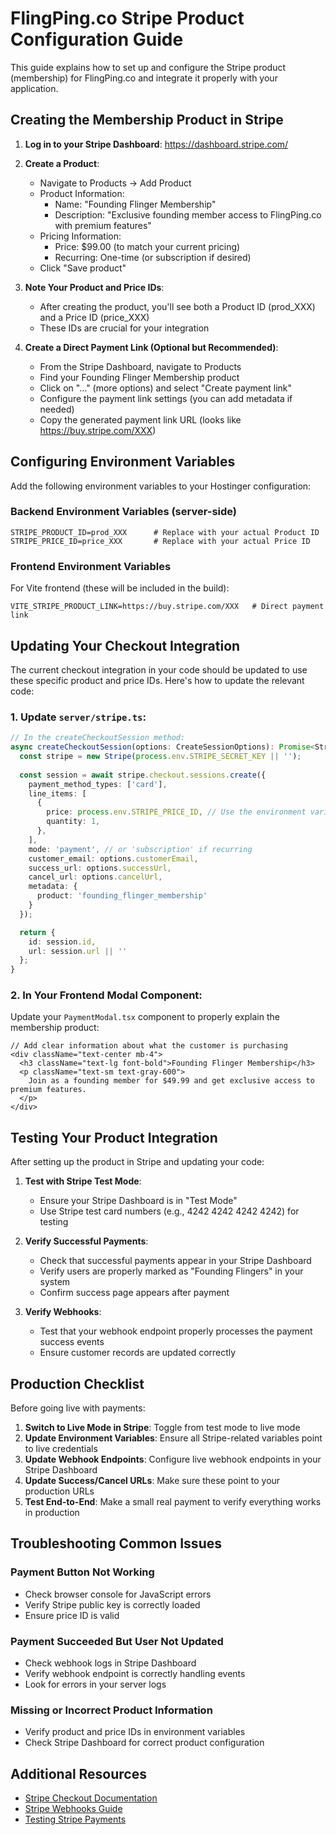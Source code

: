 # FlingPing.co Stripe Product Configuration Guide

This guide explains how to set up and configure the Stripe product (membership) for FlingPing.co and integrate it properly with your application.

## Creating the Membership Product in Stripe

1. **Log in to your Stripe Dashboard**: https://dashboard.stripe.com/

2. **Create a Product**:
   - Navigate to Products → Add Product
   - Product Information:
     - Name: "Founding Flinger Membership"
     - Description: "Exclusive founding member access to FlingPing.co with premium features"
   - Pricing Information:
     - Price: $99.00 (to match your current pricing)
     - Recurring: One-time (or subscription if desired)
   - Click "Save product"

3. **Note Your Product and Price IDs**:
   - After creating the product, you'll see both a Product ID (prod_XXX) and a Price ID (price_XXX)
   - These IDs are crucial for your integration

4. **Create a Direct Payment Link (Optional but Recommended)**:
   - From the Stripe Dashboard, navigate to Products
   - Find your Founding Flinger Membership product
   - Click on "..." (more options) and select "Create payment link"
   - Configure the payment link settings (you can add metadata if needed)
   - Copy the generated payment link URL (looks like https://buy.stripe.com/XXX)

## Configuring Environment Variables

Add the following environment variables to your Hostinger configuration:

### Backend Environment Variables (server-side)
```
STRIPE_PRODUCT_ID=prod_XXX      # Replace with your actual Product ID
STRIPE_PRICE_ID=price_XXX       # Replace with your actual Price ID
```

### Frontend Environment Variables
For Vite frontend (these will be included in the build):
```
VITE_STRIPE_PRODUCT_LINK=https://buy.stripe.com/XXX   # Direct payment link
```

## Updating Your Checkout Integration

The current checkout integration in your code should be updated to use these specific product and price IDs. Here's how to update the relevant code:

### 1. Update `server/stripe.ts`:

```typescript
// In the createCheckoutSession method:
async createCheckoutSession(options: CreateSessionOptions): Promise<StripeSession> {
  const stripe = new Stripe(process.env.STRIPE_SECRET_KEY || '');
  
  const session = await stripe.checkout.sessions.create({
    payment_method_types: ['card'],
    line_items: [
      {
        price: process.env.STRIPE_PRICE_ID, // Use the environment variable
        quantity: 1,
      },
    ],
    mode: 'payment', // or 'subscription' if recurring
    customer_email: options.customerEmail,
    success_url: options.successUrl,
    cancel_url: options.cancelUrl,
    metadata: {
      product: 'founding_flinger_membership'
    }
  });

  return {
    id: session.id,
    url: session.url || ''
  };
}
```

### 2. In Your Frontend Modal Component:

Update your `PaymentModal.tsx` component to properly explain the membership product:

```tsx
// Add clear information about what the customer is purchasing
<div className="text-center mb-4">
  <h3 className="text-lg font-bold">Founding Flinger Membership</h3>
  <p className="text-sm text-gray-600">
    Join as a founding member for $49.99 and get exclusive access to premium features.
  </p>
</div>
```

## Testing Your Product Integration

After setting up the product in Stripe and updating your code:

1. **Test with Stripe Test Mode**:
   - Ensure your Stripe Dashboard is in "Test Mode"
   - Use Stripe test card numbers (e.g., 4242 4242 4242 4242) for testing

2. **Verify Successful Payments**:
   - Check that successful payments appear in your Stripe Dashboard
   - Verify users are properly marked as "Founding Flingers" in your system
   - Confirm success page appears after payment

3. **Verify Webhooks**:
   - Test that your webhook endpoint properly processes the payment success events
   - Ensure customer records are updated correctly

## Production Checklist

Before going live with payments:

1. **Switch to Live Mode in Stripe**: Toggle from test mode to live mode
2. **Update Environment Variables**: Ensure all Stripe-related variables point to live credentials
3. **Update Webhook Endpoints**: Configure live webhook endpoints in your Stripe Dashboard
4. **Update Success/Cancel URLs**: Make sure these point to your production URLs
5. **Test End-to-End**: Make a small real payment to verify everything works in production

## Troubleshooting Common Issues

### Payment Button Not Working
- Check browser console for JavaScript errors
- Verify Stripe public key is correctly loaded
- Ensure price ID is valid

### Payment Succeeded But User Not Updated
- Check webhook logs in Stripe Dashboard
- Verify webhook endpoint is correctly handling events
- Look for errors in your server logs

### Missing or Incorrect Product Information
- Verify product and price IDs in environment variables
- Check Stripe Dashboard for correct product configuration

## Additional Resources

- [Stripe Checkout Documentation](https://stripe.com/docs/checkout)
- [Stripe Webhooks Guide](https://stripe.com/docs/webhooks)
- [Testing Stripe Payments](https://stripe.com/docs/testing)